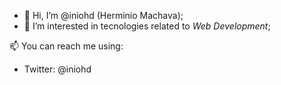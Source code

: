 - 👋 Hi, I’m @iniohd (Herminio Machava);
- 👀 I’m interested in tecnologies related to *Web Development*;

📫 You can reach me using:
  - Twitter: @iniohd
